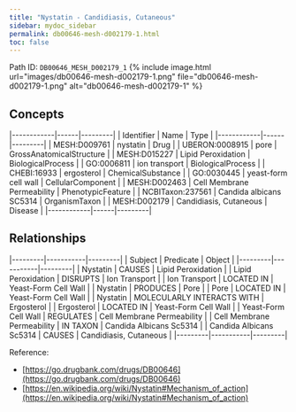 ```yaml
---
title: "Nystatin - Candidiasis, Cutaneous"
sidebar: mydoc_sidebar
permalink: db00646-mesh-d002179-1.html
toc: false 
---
```



Path ID: `DB00646_MESH_D002179_1`
{% include image.html url="images/db00646-mesh-d002179-1.png" file="db00646-mesh-d002179-1.png" alt="db00646-mesh-d002179-1" %}

## Concepts

|------------|------|---------|
| Identifier | Name | Type    |
|------------|------|---------|
| MESH:D009761 | nystatin | Drug |
| UBERON:0008915 | pore | GrossAnatomicalStructure |
| MESH:D015227 | Lipid Peroxidation | BiologicalProcess |
| GO:0006811 | ion transport | BiologicalProcess |
| CHEBI:16933 | ergosterol | ChemicalSubstance |
| GO:0030445 | yeast-form cell wall | CellularComponent |
| MESH:D002463 | Cell Membrane Permeability | PhenotypicFeature |
| NCBITaxon:237561 | Candida albicans SC5314 | OrganismTaxon |
| MESH:D002179 | Candidiasis, Cutaneous | Disease |
|------------|------|---------|

## Relationships

|---------|-----------|---------|
| Subject | Predicate | Object  |
|---------|-----------|---------|
| Nystatin | CAUSES | Lipid Peroxidation |
| Lipid Peroxidation | DISRUPTS | Ion Transport |
| Ion Transport | LOCATED IN | Yeast-Form Cell Wall |
| Nystatin | PRODUCES | Pore |
| Pore | LOCATED IN | Yeast-Form Cell Wall |
| Nystatin | MOLECULARLY INTERACTS WITH | Ergosterol |
| Ergosterol | LOCATED IN | Yeast-Form Cell Wall |
| Yeast-Form Cell Wall | REGULATES | Cell Membrane Permeability |
| Cell Membrane Permeability | IN TAXON | Candida Albicans Sc5314 |
| Candida Albicans Sc5314 | CAUSES | Candidiasis, Cutaneous |
|---------|-----------|---------|

Reference: 
  - [https://go.drugbank.com/drugs/DB00646](https://go.drugbank.com/drugs/DB00646)
  - [https://en.wikipedia.org/wiki/Nystatin#Mechanism_of_action](https://en.wikipedia.org/wiki/Nystatin#Mechanism_of_action)
